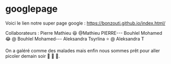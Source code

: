 # googlepage
Voici le lien notre super page google : https://bonzouti.github.io/index.html/

Collaborateurs :
Pierre Mathieu :satisfied: @Mathieu PIERRE---
Bouhlel Mohamed :joy: @ Bouhlel Mohamed---
Aleksandra Tsyrlina :star: @ Aleksandra T




On a galéré comme des malades mais enfin nous sommes prêt pour aller picoler demain soir :beer: :beer: :beer:.
